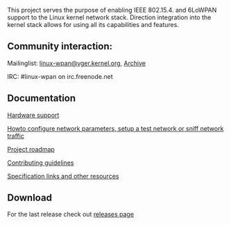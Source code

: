 This project serves the purpose of enabling IEEE 802.15.4. and 6LoWPAN support
to the Linux kernel network stack. Direction integration into the kernel stack
allows for using all its capabilities and features.

## Community interaction:
Mailinglist: [linux-wpan@vger.kernel.org](mailto:linux-wpan@vger.kernel.org), [Archive](http://www.spinics.net/lists/linux-wpan)

IRC: #linux-wpan on irc.freenode.net

## Documentation
[Hardware support](hardware)

[Howto configure network parameters, setup a test network or sniff network
traffic](howto)

[Project roadmap](roadmap)

[Contributing guidelines](contributing)

[Specification links and other resources](resources)

## Download

For the last release check out [releases page](https://github.com/linux-wpan/wpan-tools/releases)

